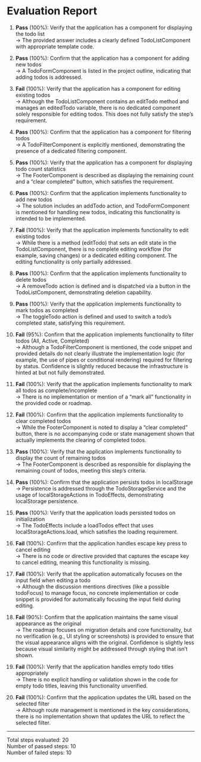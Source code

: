 # Evaluation Report

1. **Pass** (100%): Verify that the application has a component for displaying the todo list  
   → The provided answer includes a clearly defined TodoListComponent with appropriate template code.

2. **Pass** (100%): Confirm that the application has a component for adding new todos  
   → A TodoFormComponent is listed in the project outline, indicating that adding todos is addressed.

3. **Fail** (100%): Verify that the application has a component for editing existing todos  
   → Although the TodoListComponent contains an editTodo method and manages an editedTodo variable, there is no dedicated component solely responsible for editing todos. This does not fully satisfy the step’s requirement.

4. **Pass** (100%): Confirm that the application has a component for filtering todos  
   → A TodoFilterComponent is explicitly mentioned, demonstrating the presence of a dedicated filtering component.

5. **Pass** (100%): Verify that the application has a component for displaying todo count statistics  
   → The FooterComponent is described as displaying the remaining count and a “clear completed” button, which satisfies the requirement.

6. **Pass** (100%): Confirm that the application implements functionality to add new todos  
   → The solution includes an addTodo action, and TodoFormComponent is mentioned for handling new todos, indicating this functionality is intended to be implemented.

7. **Fail** (100%): Verify that the application implements functionality to edit existing todos  
   → While there is a method (editTodo) that sets an edit state in the TodoListComponent, there is no complete editing workflow (for example, saving changes) or a dedicated editing component. The editing functionality is only partially addressed.

8. **Pass** (100%): Confirm that the application implements functionality to delete todos  
   → A removeTodo action is defined and is dispatched via a button in the TodoListComponent, demonstrating deletion capability.

9. **Pass** (100%): Verify that the application implements functionality to mark todos as completed  
   → The toggleTodo action is defined and used to switch a todo’s completed state, satisfying this requirement.

10. **Fail** (95%): Confirm that the application implements functionality to filter todos (All, Active, Completed)  
    → Although a TodoFilterComponent is mentioned, the code snippet and provided details do not clearly illustrate the implementation logic (for example, the use of pipes or conditional rendering) required for filtering by status. Confidence is slightly reduced because the infrastructure is hinted at but not fully demonstrated.

11. **Fail** (100%): Verify that the application implements functionality to mark all todos as complete/incomplete  
    → There is no implementation or mention of a “mark all” functionality in the provided code or roadmap.

12. **Fail** (100%): Confirm that the application implements functionality to clear completed todos  
    → While the FooterComponent is noted to display a “clear completed” button, there is no accompanying code or state management shown that actually implements the clearing of completed todos.

13. **Pass** (100%): Verify that the application implements functionality to display the count of remaining todos  
    → The FooterComponent is described as responsible for displaying the remaining count of todos, meeting this step’s criteria.

14. **Pass** (100%): Confirm that the application persists todos in localStorage  
    → Persistence is addressed through the TodoStorageService and the usage of localStorageActions in TodoEffects, demonstrating localStorage persistence.

15. **Pass** (100%): Verify that the application loads persisted todos on initialization  
    → The TodoEffects include a loadTodos effect that uses localStorageActions.load, which satisfies the loading requirement.

16. **Fail** (100%): Confirm that the application handles escape key press to cancel editing  
    → There is no code or directive provided that captures the escape key to cancel editing, meaning this functionality is missing.

17. **Fail** (100%): Verify that the application automatically focuses on the input field when editing a todo  
    → Although the discussion mentions directives (like a possible todoFocus) to manage focus, no concrete implementation or code snippet is provided for automatically focusing the input field during editing.

18. **Fail** (90%): Confirm that the application maintains the same visual appearance as the original  
    → The roadmap focuses on migration details and core functionality, but no verification (e.g., UI styling or screenshots) is provided to ensure that the visual appearance aligns with the original. Confidence is slightly less because visual similarity might be addressed through styling that isn’t shown.

19. **Fail** (100%): Verify that the application handles empty todo titles appropriately  
    → There is no explicit handling or validation shown in the code for empty todo titles, leaving this functionality unverified.

20. **Fail** (100%): Confirm that the application updates the URL based on the selected filter  
    → Although route management is mentioned in the key considerations, there is no implementation shown that updates the URL to reflect the selected filter.

---

Total steps evaluated: 20  
Number of passed steps: 10  
Number of failed steps: 10